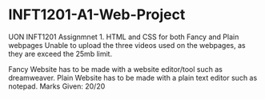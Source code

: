 # INFT1201-A1-Web-Project
UON INFT1201 Assignmnet 1. HTML and CSS for both Fancy and Plain webpages
Unable to upload the three videos used on the webpages, as they are exceed the 25mb limit.

Fancy Website has to be made with a website editor/tool such as dreamweaver.
Plain Website has to be made with a plain text editor such as notepad.
Marks Given: 20/20
